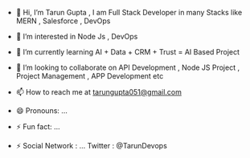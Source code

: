 - 👋 Hi, I’m Tarun Gupta , I am Full Stack Developer in many Stacks like MERN , Salesforce , DevOps
- 👀 I’m interested in Node Js , DevOps 
- 🌱 I’m currently learning AI + Data + CRM + Trust = AI Based Project
- 💞️ I’m looking to collaborate on API Development , Node JS Project , Project Management , APP Development etc
- 📫 How to reach me at tarungupta051@gmail.com
- 😄 Pronouns: ...
- ⚡ Fun fact: ...


- ⚡ Social Network : ... Twitter : @TarunDevops 
<!---
thetarungupta/thetarungupta is a ✨ special ✨ repository because its `README.md` (this file) appears on your GitHub profile.
You can click the Preview link to take a look at your changes.
--->
